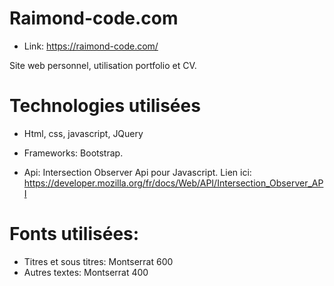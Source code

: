 # Raimond-code.com

- Link: https://raimond-code.com/

Site web personnel, utilisation portfolio et CV.

# Technologies utilisées

- Html, css, javascript, JQuery

- Frameworks: Bootstrap.

- Api: Intersection Observer Api pour Javascript. Lien ici:  https://developer.mozilla.org/fr/docs/Web/API/Intersection_Observer_API

# Fonts utilisées:

- Titres et sous titres: Montserrat 600
- Autres textes: Montserrat 400